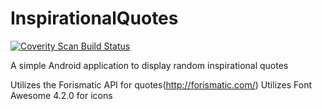 InspirationalQuotes
===================

<a href="https://scan.coverity.com/projects/3310">
  <img alt="Coverity Scan Build Status"
       src="https://scan.coverity.com/projects/3310/badge.svg"/>
</a>

A simple Android application to display random inspirational quotes

Utilizes the Forismatic API for quotes(http://forismatic.com/)
Utilizes Font Awesome 4.2.0 for icons
